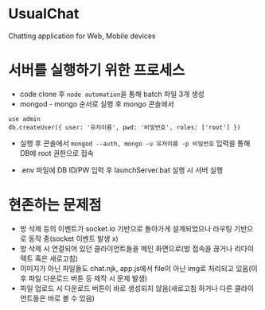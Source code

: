 # UsualChat
Chatting application for Web, Mobile devices



# 서버를 실행하기 위한 프로세스
- code clone 후 `node automation`을 통해 batch 파일 3개 생성
- mongod - mongo 순서로 실행 후 mongo 콘솔에서
```
use admin
db.createUser({ user: '유저이름', pwd: '비밀번호', roles: ['root'] })
```
- 실행 후 콘솔에서 `mongod --auth, mongo -u 유저이름 -p 비밀번호` 입력을 통해 DB에 root 권한으로 접속

- .env 파일에 DB ID/PW 입력 후 launchServer.bat 실행 시 서버 실행


# 현존하는 문제점
- 방 삭제 등의 이벤트가 socket.io 기반으로 돌아가게 설계되었으나 라우팅 기반으로 동작 중(socket 이벤트 발생 x)
- 방 삭제 시 연결되어 있던 클라이언트들을 메인 화면으로(방 접속을 끊거나 리다이렉트 혹은 새로고침)
- 이미지가 아닌 파일들도 chat.njk, app.js에서 file이 아닌 img로 처리되고 있음(이후 파일 다운로드 버튼 등 제작 시 문제 발생)
- 파일 업로드 시 다운로드 버튼이 바로 생성되지 않음(새로고침 하거나 다른 클라이언트들은 바로 볼 수 있음)
